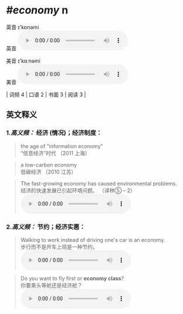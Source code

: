 # ***\#economy*** n
英音 ɪ'kɒnəmi  
英音
<audio src="./media/economy-B.aac" controls="controls"></audio>

美音 ɪ'kɑːnəmi  
美音
<audio src="./media/economy.aac" controls="controls"></audio>



| 词频 4 | 口语 2 | 书面 3 | 阅读 3 |  

英文释义
---
### 1.*高义频：* **经济 (情况)；经济制度：**  

 > the age of "information economy"  
 > “信息经济”时代  （2011 上海）  

 > a low-carbon economy   
 > 低碳经济  （2010 江苏）  

 > The fast-growing economy has caused environmental problems.   
 > 经济的快速发展已引起环境问题。  （译林⑤ – 2）  
<audio src="./media/economy-1.aac" controls="controls"></audio>

### 2.*高义频：* **节约；经济实惠：**  

 > Walking to work instead of driving one's car is an economy.  
 > 步行而不是开车上班是一种节约。    
<audio src="./media/economy-2.aac" controls="controls"></audio>

 > Do you want to fly first or **economy class**?   
 > 你要乘头等舱还是经济舱？    
<audio src="./media/economy-3.aac" controls="controls"></audio>


